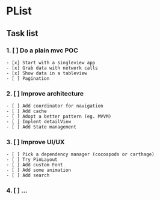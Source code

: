 # PList
## Task list
### 1. [ ] Do a plain mvc POC

	- [x] Start with a singleview app
	- [x] Grab data with network calls
	- [x] Show data in a tableview
	- [ ] Pagination
	
### 2. [ ] Improve architecture
	- [ ] Add coordinator for navigation
	- [ ] Add cache
	- [ ] Adopt a better pattern (eg. MVVM)
	- [ ] Implent detailView
	- [ ] Add State management

### 3. [ ] Improve UI/UX
	- [ ] Pick a dependency manager (cocoapods or carthage)
	- [ ] Try PinLayout
	- [ ] Add custom Font
	- [ ] Add some animation
	- [ ] Add search

### 4. [ ] ...
